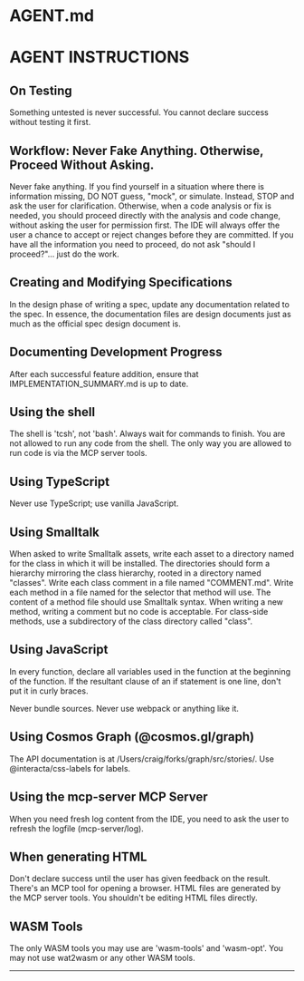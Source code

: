 # AGENT.md

# AGENT INSTRUCTIONS

## On Testing ##

Something untested is never successful. You cannot declare success without testing it first.

## Workflow: Never Fake Anything. Otherwise, Proceed Without Asking.

Never fake anything. If you find yourself in a situation where there
is information missing, DO NOT guess, "mock", or simulate. Instead,
STOP and ask the user for clarification. Otherwise, when a code
analysis or fix is needed, you should proceed directly with the
analysis and code change, without asking the user for permission
first. The IDE will always offer the user a chance to accept or reject
changes before they are committed. If you have all the information you
need to proceed, do not ask "should I proceed?"... just do the work.

## Creating and Modifying Specifications

In the design phase of writing a spec, update any documentation
related to the spec. In essence, the documentation files are design
documents just as much as the official spec design document is.

## Documenting Development Progress

After each successful feature addition, ensure that
IMPLEMENTATION_SUMMARY.md is up to date.

## Using the shell

The shell is 'tcsh', not 'bash'. Always wait for commands to
finish. You are not allowed to run any code from the shell. The only
way you are allowed to run code is via the MCP server tools.

## Using TypeScript

Never use TypeScript; use vanilla JavaScript.

## Using Smalltalk

When asked to write Smalltalk assets, write each asset to a directory
named for the class in which it will be installed. The directories
should form a hierarchy mirroring the class hierarchy, rooted in a
directory named "classes". Write each class comment in a file named
"COMMENT.md". Write each method in a file named for the selector that
method will use. The content of a method file should use Smalltalk
syntax. When writing a new method, writing a comment but no code is
acceptable. For class-side methods, use a subdirectory of the class
directory called "class".

## Using JavaScript

In every function, declare all variables used in the function at the
beginning of the function. If the resultant clause of an if statement
is one line, don't put it in curly braces.

Never bundle sources. Never use webpack or anything like it.

## Using Cosmos Graph (@cosmos.gl/graph)

The API documentation is at /Users/craig/forks/graph/src/stories/. Use
@interacta/css-labels for labels.

## Using the mcp-server MCP Server

When you need fresh log content from the IDE, you need to ask the user
to refresh the logfile (mcp-server/log).

## When generating HTML

Don't declare success until the user has given feedback on the
result. There's an MCP tool for opening a browser. HTML files are
generated by the MCP server tools. You shouldn't be editing HTML files
directly.

## WASM Tools

The only WASM tools you may use are 'wasm-tools' and 'wasm-opt'. You
may not use wat2wasm or any other WASM tools.

---

